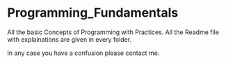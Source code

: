 # Programming_Fundamentals
 All the basic Concepts of Programming with Practices.
All the Readme file with explainations are given in every folder.

In any case you have a confusion please contact me.
